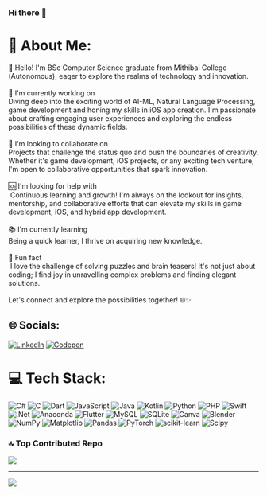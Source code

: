 ### Hi there 👋

# 💫 About Me:
👋 Hello! I'm BSc Computer Science graduate from Mithibai College (Autonomous), eager to explore the realms of technology and innovation.<br><br>🚀 I'm currently working on <br>Diving deep into the exciting world of AI-ML, Natural Language Processing, game development and honing my skills in iOS app creation. I'm passionate about crafting engaging user experiences and exploring the endless possibilities of these dynamic fields.<br><br>🤝 I'm looking to collaborate on <br>Projects that challenge the status quo and push the boundaries of creativity. Whether it's game development, iOS projects, or any exciting tech venture, I'm open to collaborative opportunities that spark innovation.<br><br>🆘 I'm looking for help with<br> Continuous learning and growth! I'm always on the lookout for insights, mentorship, and collaborative efforts that can elevate my skills in game development, iOS, and hybrid app development.<br><br>📚 I'm currently learning <br>Being a quick learner, I thrive on acquiring new knowledge.  <br><br>🎉 Fun fact<br> I love the challenge of solving puzzles and brain teasers! It's not just about coding; I find joy in unravelling complex problems and finding elegant solutions.<br><br>Let's connect and explore the possibilities together! 🌐✨


## 🌐 Socials:
[![LinkedIn](https://img.shields.io/badge/LinkedIn-%230077B5.svg?logo=linkedin&logoColor=white)](https://www.linkedin.com/in/kushpai/) [![Codepen](https://img.shields.io/badge/Codepen-000000?style=for-the-badge&logo=codepen&logoColor=white)](https://codepen.io/@kushXpai) 

# 💻 Tech Stack:
![C#](https://img.shields.io/badge/c%23-%23239120.svg?style=plastic&logo=csharp&logoColor=white) ![C](https://img.shields.io/badge/c-%2300599C.svg?style=plastic&logo=c&logoColor=white) ![Dart](https://img.shields.io/badge/dart-%230175C2.svg?style=plastic&logo=dart&logoColor=white) ![JavaScript](https://img.shields.io/badge/javascript-%23323330.svg?style=plastic&logo=javascript&logoColor=%23F7DF1E) ![Java](https://img.shields.io/badge/java-%23ED8B00.svg?style=plastic&logo=openjdk&logoColor=white) ![Kotlin](https://img.shields.io/badge/kotlin-%237F52FF.svg?style=plastic&logo=kotlin&logoColor=white) ![Python](https://img.shields.io/badge/python-3670A0?style=plastic&logo=python&logoColor=ffdd54) ![PHP](https://img.shields.io/badge/php-%23777BB4.svg?style=plastic&logo=php&logoColor=white) ![Swift](https://img.shields.io/badge/swift-F54A2A?style=plastic&logo=swift&logoColor=white) ![.Net](https://img.shields.io/badge/.NET-5C2D91?style=plastic&logo=.net&logoColor=white) ![Anaconda](https://img.shields.io/badge/Anaconda-%2344A833.svg?style=plastic&logo=anaconda&logoColor=white) ![Flutter](https://img.shields.io/badge/Flutter-%2302569B.svg?style=plastic&logo=Flutter&logoColor=white) ![MySQL](https://img.shields.io/badge/mysql-%2300000f.svg?style=plastic&logo=mysql&logoColor=white) ![SQLite](https://img.shields.io/badge/sqlite-%2307405e.svg?style=plastic&logo=sqlite&logoColor=white) ![Canva](https://img.shields.io/badge/Canva-%2300C4CC.svg?style=plastic&logo=Canva&logoColor=white) ![Blender](https://img.shields.io/badge/blender-%23F5792A.svg?style=plastic&logo=blender&logoColor=white) ![NumPy](https://img.shields.io/badge/numpy-%23013243.svg?style=plastic&logo=numpy&logoColor=white) ![Matplotlib](https://img.shields.io/badge/Matplotlib-%23ffffff.svg?style=plastic&logo=Matplotlib&logoColor=black) ![Pandas](https://img.shields.io/badge/pandas-%23150458.svg?style=plastic&logo=pandas&logoColor=white) ![PyTorch](https://img.shields.io/badge/PyTorch-%23EE4C2C.svg?style=plastic&logo=PyTorch&logoColor=white) ![scikit-learn](https://img.shields.io/badge/scikit--learn-%23F7931E.svg?style=plastic&logo=scikit-learn&logoColor=white) ![Scipy](https://img.shields.io/badge/SciPy-%230C55A5.svg?style=plastic&logo=scipy&logoColor=%white)
<!--# 📊 GitHub Stats:
![](https://github-readme-stats.vercel.app/api?username=kushXpai&theme=vision-friendly-dark&hide_border=false&include_all_commits=true&count_private=true)<br/>
![](https://github-readme-streak-stats.herokuapp.com/?user=kushXpai&theme=vision-friendly-dark&hide_border=false)<br/>
![](https://github-readme-stats.vercel.app/api/top-langs/?username=kushXpai&theme=vision-friendly-dark&hide_border=false&include_all_commits=true&count_private=true&layout=compact)

## 🏆 GitHub Trophies
![](https://github-profile-trophy.vercel.app/?username=kushXpai&theme=radical&no-frame=false&no-bg=true&margin-w=4)
-->

### 🔝 Top Contributed Repo
![](https://github-contributor-stats.vercel.app/api?username=kushXpai&limit=5&theme=dark&combine_all_yearly_contributions=true)

---
[![](https://visitcount.itsvg.in/api?id=kushXpai&icon=0&color=12)](https://visitcount.itsvg.in)

<!-- Proudly created with GPRM ( https://gprm.itsvg.in ) -->

<!--
**kushXpai/kushXpai** is a ✨ _special_ ✨ repository because its `README.md` (this file) appears on your GitHub profile.

Here are some ideas to get you started:

- 🔭 I’m currently working on ...
- 🌱 I’m currently learning ...
- 👯 I’m looking to collaborate on ...
- 🤔 I’m looking for help with ...
- 💬 Ask me about ...
- 📫 How to reach me: ...
- 😄 Pronouns: ...
- ⚡ Fun fact: ...
-->
